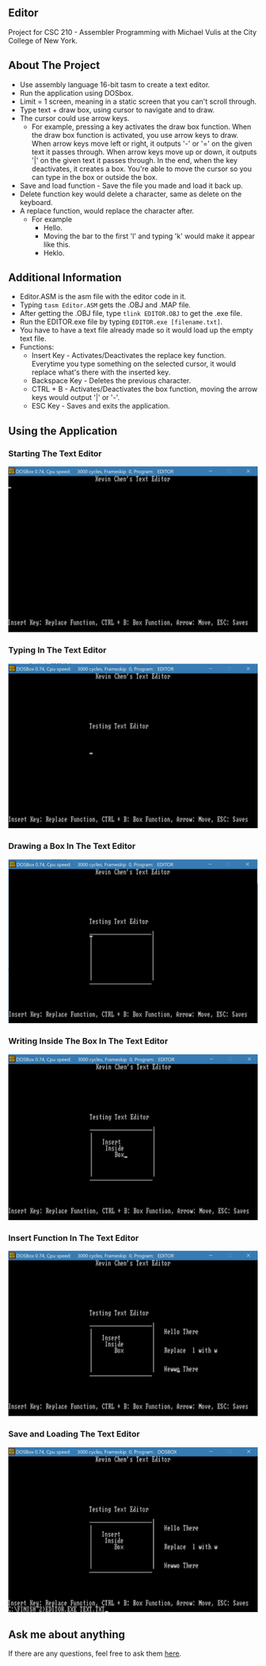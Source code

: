 ## Editor
Project for CSC 210 - Assembler Programming with Michael Vulis at the City College of New York.
## About The Project
- Use assembly language 16-bit tasm to create a text editor.
- Run the application using DOSbox.
- Limit = 1 screen, meaning in a static screen that you can't scroll through.
- Type text + draw box, using cursor to navigate and to draw.
- The cursor could use arrow keys.
  - For example, pressing a key activates the draw box function. When the draw box function is activated, you use arrow keys to draw. When arrow keys move left or right, it outputs '-' or '=' on the given text it passes through. When arrow keys move up or down, it outputs '|' on the given text it passes through. In the end, when the key deactivates, it creates a box. You're able to move the cursor so you can type in the box or outside the box.
- Save and load function - Save the file you made and load it back up.
- Delete function key would delete a character, same as delete on the keyboard.
- A replace function, would replace the character after.
  - For example
    - Hello.
    - Moving the bar to the first 'l' and typing 'k' would make it appear like this.
    - Heklo.
## Additional Information
- Editor.ASM is the asm file with the editor code in it.
- Typing `tasm Editor.ASM` gets the .OBJ and .MAP file.
- After getting the .OBJ file, type `tlink EDITOR.OBJ` to get the .exe file.
- Run the EDITOR.exe file by typing `EDITOR.exe [filename.txt]`.
- You have to have a text file already made so it would load up the empty text file. 
- Functions:
  - Insert Key - Activates/Deactivates the replace key function. Everytime you type something on the selected cursor, it would replace what's there with the inserted key.
  - Backspace Key - Deletes the previous character.
  - CTRL + B - Activates/Deactivates the box function, moving the arrow keys would output '|' or '-'.
  - ESC Key - Saves and exits the application.
## Using the Application
### Starting The Text Editor
![](images/1.JPG)
### Typing In The Text Editor
![](images/2.JPG)
### Drawing a Box In The Text Editor
![](images/3.JPG)
### Writing Inside The Box In The Text Editor
![](images/4.JPG)
### Insert Function In The Text Editor
![](images/5.JPG)
### Save and Loading The Text Editor
![](images/6.JPG)
## Ask me about anything
If there are any questions, feel free to ask them [here](https://github.com/ChibiKev/Editor/issues).